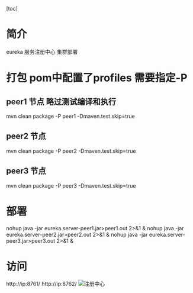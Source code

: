 [toc]
# 简介
eureka 服务注册中心
集群部署
# 打包 pom中配置了profiles 需要指定-P
## peer1 节点 略过测试编译和执行
mvn clean package -P peer1 -Dmaven.test.skip=true
## peer2 节点
mvn clean package -P peer2 -Dmaven.test.skip=true
## peer3 节点
mvn clean package -P peer3 -Dmaven.test.skip=true
# 部署
nohup java -jar eureka.server-peer1.jar>peer1.out 2>&1 &
nohup java -jar eureka.server-peer2.jar>peer2.out 2>&1 &
nohup java -jar eureka.server-peer3.jar>peer3.out 2>&1 &

# 访问
http://ip:8761/
http://ip:8762/
![注册中心](https://note.youdao.com/yws/public/resource/030c5ed1a14c969b99e35b06051c9f7a/xmlnote/C1198B87FEEB42498FEB2F469BCAB428/65138)
